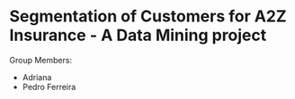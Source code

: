 # Segmentation of Customers for A2Z Insurance - A Data Mining project


Group Members:
- Adriana
- Pedro Ferreira

